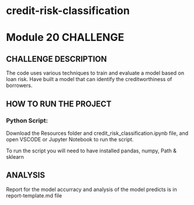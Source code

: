 # credit-risk-classification

# Module 20 CHALLENGE 

## CHALLENGE DESCRIPTION

The code uses various techniques to train and evaluate a model based on loan risk. Have built a model that can identify the creditworthiness of borrowers.

## HOW TO RUN THE PROJECT

### Python Script:

Download the Resources folder and credit_risk_classification.ipynb file, and open VSCODE or Jupyter Notebook to run the script. 

To run the script you will need to have installed pandas, numpy, Path & sklearn

## ANALYSIS

Report for the model accurracy and analysis of the model predicts is in report-template.md file


